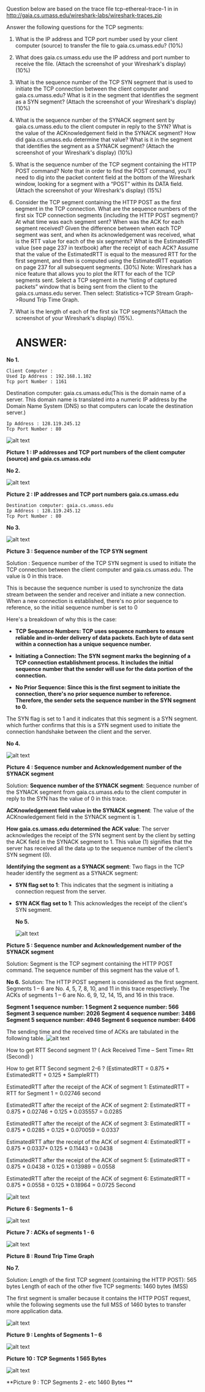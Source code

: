 Question  below are based on the trace file tcp-ethereal-trace-1 in in http://gaia.cs.umass.edu/wireshark-labs/wireshark-traces.zip

Answer the following questions for the TCP segments:
1.	What is the IP address and TCP port number used by your client computer (source) to transfer the file to gaia.cs.umass.edu? (10%)

2.	What does gaia.cs.umass.edu use the IP address and port number to receive the file. (Attach the screenshot of your Wireshark's display) (10%)

3.	What is the sequence number of the TCP SYN segment that is used to initiate the TCP connection between the client computer and gaia.cs.umass.edu? What is it in the segment that identifies the segment as a SYN segment? (Attach the screenshot of your Wireshark's display) (10%)

4.	What is the sequence number of the SYNACK segment sent by gaia.cs.umass.edu to the client computer in reply to the SYN? What is the value of the ACKnowledgement field in the SYNACK segment? How did gaia.cs.umass.edu determine that value? What is it in the segment that identifies the segment as a SYNACK segment? (Attach the screenshot of your Wireshark's display) (10%)

5.	What is the sequence number of the TCP segment containing the HTTP POST command? Note that in order to find the POST command, you’ll need to dig into the packet content field at the bottom of the Wireshark window, looking for a segment with a “POST” within its DATA field.(Attach the screenshot of your Wireshark's display) (15%)

6.	Consider the TCP segment containing the HTTP POST as the first segment in the TCP connection. What are the sequence numbers of the first six TCP connection segments (including the HTTP POST segment)? At what time was each segment sent? When was the ACK for each segment received? Given the difference between when each TCP segment was sent, and when its acknowledgement was received, what is the RTT value for each of the six segments? What is the EstimatedRTT value (see page 237 in textbook) after the receipt of each ACK? Assume that the value of the EstimatedRTT is equal to the measured RTT for the first segment, and then is computed using the EstimatedRTT equation on page 237 for all subsequent segments. (30%)
Note: Wireshark has a nice feature that allows you to plot the RTT for each of the TCP segments sent. Select a TCP segment in the “listing of captured packets” window that is being sent from the client to the gaia.cs.umass.edu server. Then select: Statistics->TCP Stream Graph->Round Trip Time Graph.

7.	What is the length of each of the first six TCP segments?(Attach the screenshot of your Wireshark's display)  (15%).

	# ANSWER:
**No 1.** 

	Client Computer : 
	Used Ip Address : 192.168.1.102
	Tcp port Number : 1161
	
  Destination computer: gaia.cs.umass.edu(This is the domain name of a server. This domain name is translated into a numeric IP address by the Domain Name System     (DNS) so that computers can locate the destination server.)
  
	Ip Address : 128.119.245.12
	Tcp Port Number : 80

 ![alt text](https://github.com/MNURRIZAPAHLEVI/Jaringan/blob/main/UAS/Picture/Picture%201.png?raw=true)
 
 **Picture 1 : IP addresses and TCP port numbers of the client computer (source) and gaia.cs.umass.edu**

 **No 2.** 

  ![alt text](https://github.com/MNURRIZAPAHLEVI/Jaringan/blob/main/UAS/Picture/Picture2.png?raw=true)

  **Picture 2 : IP addresses and TCP port numbers gaia.cs.umass.edu**


  	Destination computer: gaia.cs.umass.edu
	Ip Address : 128.119.245.12
	Tcp Port Number : 80

 **No 3.** 
 
 ![alt text](https://github.com/MNURRIZAPAHLEVI/Jaringan/blob/main/UAS/Picture/Picture3.png?raw=true)
 
**Picture 3 : Sequence number of the TCP SYN segment**

Solution : Sequence number of the TCP SYN segment is used to initiate the TCP connection between the client computer and gaia.cs.umass.edu. The value is 0 in this trace.

This is because the sequence number is used to synchronize the data stream between the sender and receiver and initiate a new connection. When a new connection is established, there's no prior sequence to reference, so the initial sequence number is set to 0

Here's a breakdown of why this is the case:

- **TCP Sequence Numbers: TCP uses sequence numbers to ensure reliable and in-order delivery of data packets. Each byte of data sent within a connection has a unique sequence number.**

- **Initiating a Connection: The SYN segment marks the beginning of a TCP connection establishment process. It includes the initial sequence number that the sender will use for the data portion of the connection.**

- **No Prior Sequence: Since this is the first segment to initiate the connection, there's no prior sequence number to reference. Therefore, the sender sets the sequence number in the SYN segment to 0.**

The SYN flag is set to 1 and it indicates that this segment is a SYN segment. which further confirms that this is a SYN segment used to initiate the connection handshake between the client and the server.

**No 4.** 

![alt text](https://github.com/MNURRIZAPAHLEVI/Jaringan/blob/main/UAS/Picture/Picture4.png?raw=true)
 
**Picture 4 : Sequence number and Acknowledgement number of the SYNACK segment**

Solution: 
**Sequence number of the SYNACK segment**: Sequence number of the SYNACK segment from gaia.cs.umass.edu to the client computer in reply to the SYN has the value of 0 in this trace.
	
**ACKnowledgement field value in the SYNACK segment**: The value of the ACKnowledgement field in the SYNACK segment is 1.

**How gaia.cs.umass.edu determined the ACK value**: The server acknowledges the receipt of the SYN segment sent by the client by setting the ACK field in the SYNACK segment to 1. This value (1) signifies that the server has received all the data up to the sequence number of the client's SYN segment (0).

**Identifying the segment as a SYNACK segment**: Two flags in the TCP header identify the segment as a SYNACK segment: 
- **SYN flag set to 1**: This indicates that the segment is initiating a connection request from the server.
- **SYN ACK flag set to 1**: This acknowledges the receipt of the client's SYN segment.

  **No 5.**

  ![alt text](https://github.com/MNURRIZAPAHLEVI/Jaringan/blob/main/UAS/Picture/Picture5.png?raw=true)
 
**Picture 5 : Sequence number and Acknowledgement number of the SYNACK segment**

Solution:  Segment is the TCP segment containing the HTTP POST command. The sequence number of this segment has the value of 1. 

**No 6.**
Solution: The HTTP POST segment is considered as the first segment. Segments 1 – 6 are No. 4, 5, 7, 8, 10, and 11 in this trace respectively. The ACKs of segments 1 – 6 are No. 6, 9, 12, 14, 15, and 16 in this trace.

**Segment 1 sequence number: 1 
Segment 2 sequence number: 566 
Segment 3 sequence number: 2026 
Segment 4 sequence number: 3486 
Segment 5 sequence number: 4946 
Segment 6 sequence number: 6406**

The sending time and the received time of ACKs are tabulated in the following table.
![alt text](https://github.com/MNURRIZAPAHLEVI/Jaringan/blob/main/UAS/Picture/Tabel%20RTT.png?raw=true)

How to get RTT Second segment 1? 
( Ack Received Time – Sent Time= Rtt (Second) )

How to get RTT Second segment 2-6 ? 
(EstimatedRTT = 0.875 * EstimatedRTT + 0.125 * SampleRTT)

EstimatedRTT after the receipt of the ACK of segment 1:
EstimatedRTT = RTT for Segment 1 = 0.02746 second

EstimatedRTT after the receipt of the ACK of segment 2: 
EstimatedRTT = 0.875 * 0.02746 + 0.125 * 0.035557 = 0.0285

EstimatedRTT after the receipt of the ACK of segment 3: 
EstimatedRTT = 0.875 * 0.0285 + 0.125 * 0.070059 = 0.0337

EstimatedRTT after the receipt of the ACK of segment 4: 
EstimatedRTT = 0.875 * 0.0337+ 0.125 * 0.11443 = 0.0438

EstimatedRTT after the receipt of the ACK of segment 5: 
EstimatedRTT = 0.875 * 0.0438 + 0.125 * 0.13989 = 0.0558

EstimatedRTT after the receipt of the ACK of segment 6: 
EstimatedRTT = 0.875 * 0.0558 + 0.125 * 0.18964 = 0.0725 Second

  ![alt text](https://github.com/MNURRIZAPAHLEVI/Jaringan/blob/main/UAS/Picture/Picture6.png?raw=true)

**Picture 6 : Segments 1 – 6**

  ![alt text](https://github.com/MNURRIZAPAHLEVI/Jaringan/blob/main/UAS/Picture/Picture7.png?raw=true)

**Picture 7 : ACKs of segments 1 - 6**

  ![alt text](https://github.com/MNURRIZAPAHLEVI/Jaringan/blob/main/UAS/Picture/Picture8.png?raw=true)

**Picture 8 : Round Trip Time Graph**

**No 7.**

Solution: Length of the first TCP segment (containing the HTTP POST): 565 bytes Length of each of the other five TCP segments: 1460 bytes (MSS) 

The first segment is smaller because it contains the HTTP POST request, while the following segments use the full MSS of 1460 bytes to transfer more application data.

 ![alt text](https://github.com/MNURRIZAPAHLEVI/Jaringan/blob/main/UAS/Picture/Picture9.png?raw=true)

**Picture 9 : Lenghts of Segments 1 – 6**

 ![alt text](https://github.com/MNURRIZAPAHLEVI/Jaringan/blob/main/UAS/Picture/Picture10.png?raw=true)

**Picture 10 : TCP Segments 1 565 Bytes**

 ![alt text](https://github.com/MNURRIZAPAHLEVI/Jaringan/blob/main/UAS/Picture/Picture11.png?raw=true)

**Picture 9 : TCP Segments 2 - etc 1460 Bytes **
